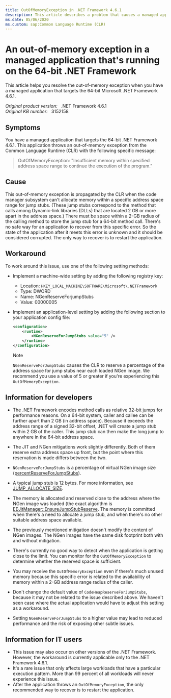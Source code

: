 ```yaml
---
title: OutOfMemoryException in .NET Framework 4.6.1
description: This article describes a problem that causes a managed application that targets the .NET Framework 4.6.1 to throw an out-of-memory exception from the CLR.
ms.date: 05/06/2020
ms.custom: sap:Common Language Runtime (CLR)
---
```

# An out-of-memory exception in a managed application that's running on the 64-bit .NET Framework

This article helps you resolve the out-of-memory exception when you have a managed application that targets the 64-bit Microsoft .NET Framework 4.6.1.

_Original product version:_ &nbsp; .NET Framework 4.6.1  
_Original KB number:_ &nbsp; 3152158

## Symptoms

You have a managed application that targets the 64-bit .NET Framework 4.6.1. This application throws an out-of-memory exception from the Common Language Runtime (CLR) with the following specific message:

> OutOfMemoryException: "Insufficient memory within specified address space range to continue the execution of the program."

## Cause

This out-of-memory exception is propagated by the CLR when the code manager subsystem can't allocate memory within a specific address space range for jump stubs. (These jump stubs correspond to the method that calls among Dynamic-link libraries (DLLs) that are located 2 GB or more apart in the address space.) There must be space within a 2-GB radius of the calling method to store the jump stub for a 64-bit method call. There's no safe way for an application to recover from this specific error. So the state of the application after it meets this error is unknown and it should be considered corrupted. The only way to recover is to restart the application.

## Workaround

To work around this issue, use one of the following setting methods:

- Implement a machine-wide setting by adding the following registry key:

  - Location: `HKEY_LOCAL_MACHINE\SOFTWARE\Microsoft\.NETFramework`  
  - Type: DWORD
  - Name: NGenReserveForjumpStubs
  - Value: 00000005

- Implement an application-level setting by adding the following section to your application config file:

    ```xml
    <configuration>
        <runtime>
            <NGenReserveForJumpStubs value="5" />
        </runtime>
    </configuration>
    ```

    > [!NOTE]
    > `NGenReserveForJumpStubs` causes the CLR to reserve a percentage of the address space for jump stubs near each loaded NGen image. We recommend you use a value of 5 or greater if you're experiencing this `OutOfMemoryException`.

## Information for developers

- The .NET Framework encodes method calls as relative 32-bit jumps for performance reasons. On a 64-bit system, caller and callee can be further apart than 2 GB (in address space). Because it exceeds the address range of a signed 32-bit offset, .NET will create a jump stub within 2 GB of the caller. This jump stub can then make the long jump to anywhere in the 64-bit address space.

- The JIT and NGen mitigations work slightly differently. Both of them reserve extra address space up front, but the point where this reservation is made differs between the two.
- `NGenReserveForJumpStubs` is a percentage of virtual NGen image size ([percentReserveForJumpStubs](https://github.com/dotnet/coreclr/blob/master/src/vm/pefile.cpp#l1690)).

- A typical jump stub is 12 bytes. For more information, see [JUMP_ALLOCATE_SIZE](https://github.com/dotnet/coreclr/blob/a8192fbc7064ed96cfeb8872bcb6479c217f7b5f/src/vm/amd64/cgencpu.h#l49).

- The memory is allocated and reserved close to the address where the NGen image was loaded (the exact algorithm is [EEJitManager::EnsureJumpStubReserve](https://github.com/dotnet/coreclr/blob/a8192fbc7064ed96cfeb8872bcb6479c217f7b5f/src/vm/codeman.cpp#l1892). The memory is committed when there's a need to allocate a jump stub, and when there's no other suitable address space available.

- The previously mentioned mitigation doesn't modify the content of NGen images. The NGen images have the same disk footprint both with and without mitigation.

- There's currently no good way to detect when the application is getting close to the limit. You can monitor for the `OutOfMemoryException` to determine whether the reserved space is sufficient.

- You may receive the `OutOfMemoryException` even if there's much unused memory because this specific error is related to the availability of memory within a 2-GB address range radius of the caller.

- Don't change the default value of `CodeHeapReserveForJumpStubs`, because it may not be related to the issue described above. We haven't seen case where the actual application would have to adjust this setting as a workaround.
- Setting `NGenReserveForJumpStubs` to a higher value may lead to reduced performance and the risk of exposing other subtle issues.

## Information for IT users

- This issue may also occur on other versions of the .NET Framework. However, the workaround is currently applicable only to the .NET Framework 4.6.1.
- It's a rare issue that only affects large workloads that have a particular execution pattern. More than 99 percent of all workloads will never experience this issue.
- After the application throws an `OutOfMemoryException`, the only recommended way to recover is to restart the application.
